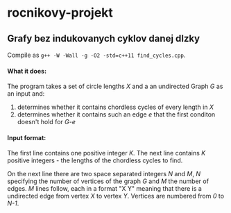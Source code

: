 # rocnikovy-projekt
## Grafy bez indukovanych cyklov danej dlzky

Compile as `g++ -W -Wall -g -O2 -std=c++11 find_cycles.cpp`.

#### What it does:
The program takes a set of circle lengths *X* and a an undirected Graph *G* as an input and:
1. determines whether it contains chordless cycles of every length in *X* 
2. determines whether it contains such an edge *e* that the first conditon doesn't hold for *G-e* 

#### Input format:
The first line contains one positive integer *K*.
The next line contains *K* positive integers - the lengths of the chordless cycles to find.

On the next line there are two space separated integers *N* and *M*, *N* specifying the number of vertices of the graph *G* and *M* the number of edges.
*M* lines follow, each in a format "X Y" meaning that there is a undirected edge from vertex *X* to vertex *Y*. Vertices are numbered from *0* to *N-1*.

